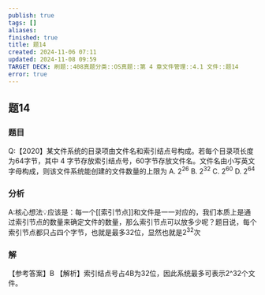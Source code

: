 ```yaml
---
publish: true
tags: []
aliases: 
finished: true
title: 题14
created: 2024-11-06 07:11
updated: 2024-11-08 09:59
TARGET DECK: 刷题::408真题分类::OS真题::第 4 章文件管理::4.1 文件::题14
error: true
---
```

## 题14
### 题目
Q:【2020】某文件系统的目录项由文件名和索引结点号构成。若每个目录项长度为64字节，其中 4 字节存放索引结点号，60字节存放文件名。文件名由小写英文字母构成，则该文件系统能创建的文件数量的上限为
A. ${2}^{26}$ 
B. ${2}^{32}$ 
C. ${2}^{60}$ 
D. ${2}^{64}$
### 分析
A:核心想法💡应该是：每一个[[索引节点]]和文件是一一对应的，我们本质上是通过索引节点的数量来确定文件的数量，那么索引节点可以放多少呢？题目说，每个索引节点都只占四个字节，也就是最多32位，显然也就是$2^{32}$次
### 解
【参考答案】B
【解析】索引结点号占4B为32位，因此系统最多可表示2^32个文件。

